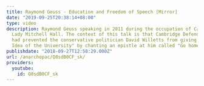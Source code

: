 ```yaml
---
title: Raymond Geuss - Education and Freedom of Speech [Mirror]
date: "2019-09-25T20:38:14+08:00"
type: video
description: Raymond Geuss speaking in 2011 during the occupation of Cambridge University's
  Lady Mitchell Hall. The context of this talk is that Cambridge Defend Education
  had prevented the conservative politician David Willetts from giving a talk on "the
  Idea of the University" by chanting an epistle at him called "Go home, David".
publishdate: "2018-09-27T12:58:29.000Z"
url: /anarchopac/Q8sdB0CF_sk/
providers:
  youtube:
    id: Q8sdB0CF_sk
---
```


